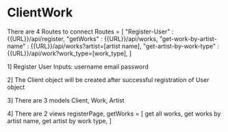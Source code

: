 # ClientWork

There are 4 Routes to connect
Routes = [
    "Register-User" : {{URL}}/api/register,
    "getWorks" : {{URL}}/api/works,
    "get-work-by-artist-name" : {{URL}}/api/works?artist=[artist name],
    "get-artist-by-work-type" : {{URL}}/api/work?work_type=[work_type],
]

1] Register User Inputs:
    username
    email
    password

2] The Client object will be created after successful registration of User object

3] There are 3 models Client, Work, Artist

4] There are 2 views
    registerPage,
    getWorks = [
        get all works,
        get works by artist name,
        get artist by work type,
    ]
